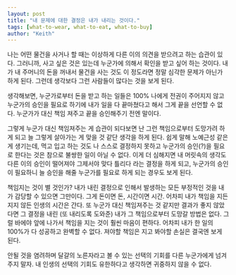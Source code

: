 ```yaml
---
layout: post
title: "내 문제에 대한 결정은 내가 내리는 것이다."
tags: [what-to-wear, what-to-eat, what-to-buy]
author: "Keith"
---
```


나는 어떤 물건을 사거나 할 때는 이상하게 다른 이의 의견을 받으려고 하는 습관이 있다. 그러니까, 사고 싶은 것은 있는데 누군가에 의해서 확인을 받고 싶어 하는 것이다. 내가 내 주머니의 돈을 꺼내서 물건을 사는 것도 이 정도라면 정말 심각한 문제가 아닌가 하게 된다. 그런데 생각보다 그런 사람들이 많다는 것을 보게 된다.

생각해보면, 누군가로부터 돈을 받고 하는 일들은 100% 나에게 전권이 주어지지 않고 누군가의 승인을 필요로 하기에 내가 일을 다 끝마쳤다고 해서 그게 끝을 선언할 수 없다. 누군가가 대신 책임 져주고 끝을 승인해주기 전엔 말이다. 

그렇게 누군가 대신 책임져주는 게 습관이 되다보면 난 그런 책임으로부터 도망가려 하게 되고 늘 그렇게 살아가는 게 맞을 것 같단 생각을 하게 된다. 쉽게 말해 노예근성 같은 게 생기는데, 먹고 입고 하는 것도 나 스스로 결정하지 못하고 누군가의 승인(?)을 필요로 한다는 것은 참으로 불쌍한 일이 아닐 수 없다. 이게 더 심해지면 내 머릿속의 생각도 다른 이의 승인이 떨어져야 그제서야 맞다 틀리다 라는 결정을 하게 되고, 누군가의 승인이 필요하니 늘 승인을 해줄 누군가를 필요로 하게 되는 경우도 보게 된다.

책임지는 것이 별 것인가? 내가 내린 결정으로 인해서 발생하는 모든 부정적인 것을 내가 감당할 수 있으면 그만이다. 그게 돈이면 돈, 시간이면 시간. 어차피 내가 책임을 지든 지지 않든 인생의 시간은 간다. 또 누군가 대신 책임져주는 것 같지만 결과가 좋지 않았다면 그 결정을 내린 (또 내리도록 도와준) 내가 그 책임으로부터 도망갈 방법은 없다. 그럴 바에야 앞에 나가서 책임을 지는 것이 훨씬 마음이 편하다. 어차피 내가 한 일의 100%가 다 성공하고 완벽할 수 없다. 져야할 책임은 지고 봐야할 손실은 결국엔 보게 된다.

안될 것을 염려하며 달걀의 노른자라고 볼 수 있는 선택의 기회를 다른 누군가에게 넘겨주지 말자. 내 인생의 선택의 기회도 유한하다고 생각하면 귀중하지 않을 수 없다. 

